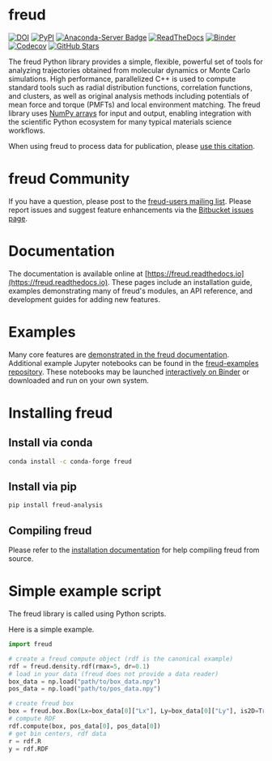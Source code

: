 # freud

[![DOI](https://zenodo.org/badge/DOI/10.5281/zenodo.166564.svg)](https://doi.org/10.5281/zenodo.166564)
[![PyPI](https://img.shields.io/pypi/v/freud-analysis.svg)](https://pypi.org/project/freud-analysis/)
[![Anaconda-Server Badge](https://anaconda.org/conda-forge/freud/badges/version.svg)](https://anaconda.org/conda-forge/freud)
[![ReadTheDocs](https://readthedocs.org/projects/freud/badge/?version=latest)](https://freud.readthedocs.io/en/latest/?badge=latest)
[![Binder](https://mybinder.org/badge_logo.svg)](https://mybinder.org/v2/gh/glotzerlab/freud-examples/master?filepath=index.ipynb)
[![Codecov](https://codecov.io/bb/glotzer/freud/branch/master/graph/badge.svg)](https://codecov.io/bb/glotzer/freud)
[![GitHub Stars](https://img.shields.io/github/stars/glotzerlab/freud.svg?style=social)](https://github.com/glotzerlab/freud)

The freud Python library provides a simple, flexible, powerful set of tools for analyzing trajectories obtained from molecular dynamics or Monte Carlo simulations.
High performance, parallelized C++ is used to compute standard tools such as radial distribution functions, correlation functions, and clusters, as well as original analysis methods including potentials of mean force and torque (PMFTs) and local environment matching.
The freud library uses [NumPy arrays](https://www.numpy.org/) for input and output, enabling integration with the scientific Python ecosystem for many typical materials science workflows.

When using freud to process data for publication, please [use this citation](https://doi.org/10.5281/zenodo.166564).

# freud Community

If you have a question, please post to the
[freud-users mailing list](https://groups.google.com/forum/#!forum/freud-users).
Please report issues and suggest feature enhancements via the [Bitbucket issues page](https://bitbucket.org/glotzer/freud/issues?status=new&status=open).

# Documentation

The documentation is available online at [https://freud.readthedocs.io](https://freud.readthedocs.io).
These pages include an installation guide, examples demonstrating many of freud's modules, an API reference, and development guides for adding new features.

# Examples
Many core features are [demonstrated in the freud documentation](https://freud.readthedocs.io/en/stable/examples.html).
Additional example Jupyter notebooks can be found in the [freud-examples repository](https://bitbucket.org/glotzer/freud-examples).
These notebooks may be launched [interactively on Binder](https://mybinder.org/v2/gh/glotzerlab/freud-examples/master?filepath=index.ipynb)
or downloaded and run on your own system.

# Installing freud

## Install via conda

```bash
conda install -c conda-forge freud
```

## Install via pip

```bash
pip install freud-analysis
```

## Compiling freud
Please refer to the [installation documentation](https://freud.readthedocs.io/en/stable/installation.html) for help compiling freud from source.

# Simple example script

The freud library is called using Python scripts.

Here is a simple example.

```python
import freud

# create a freud compute object (rdf is the canonical example)
rdf = freud.density.rdf(rmax=5, dr=0.1)
# load in your data (freud does not provide a data reader)
box_data = np.load("path/to/box_data.npy")
pos_data = np.load("path/to/pos_data.npy")

# create freud box
box = freud.box.Box(Lx=box_data[0]["Lx"], Ly=box_data[0]["Ly"], is2D=True)
# compute RDF
rdf.compute(box, pos_data[0], pos_data[0])
# get bin centers, rdf data
r = rdf.R
y = rdf.RDF
```
